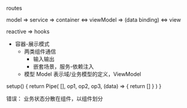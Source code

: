 routes

model => service => container <=> viewModel => (data binding) <=> view

reactive => hooks

- 容器-展示模式
  - 两类组件通信
    - 输入输出
    - 嵌套场景，服务-依赖注入
  - 模型 Model 表示域/业务模型的定义，ViewModel

 
 setup() {
   return Pipe(
      [],
      op1,
      op2,
      op3,
      (data) => {
        return []
      }
    )
 }

  错误：
  业务状态分散在组件，以组件划分
